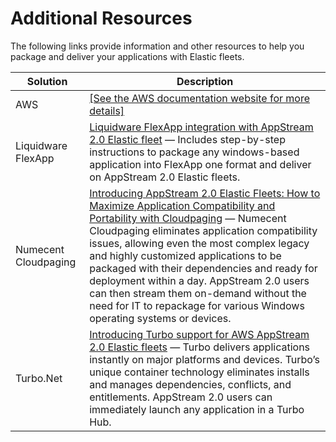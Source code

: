 # Additional Resources<a name="additional-resources-app-blocks"></a>

The following links provide information and other resources to help you package and deliver your applications with Elastic fleets\.


| Solution | Description | 
| --- | --- | 
| AWS |  [\[See the AWS documentation website for more details\]](http://docs.aws.amazon.com/appstream2/latest/developerguide/additional-resources-app-blocks.html)  | 
| Liquidware FlexApp | [Liquidware FlexApp integration with AppStream 2\.0 Elastic fleet](https://liquidwarelabs.zendesk.com/hc/en-us/articles/4415032819725-FlexApp-One-integration-into-AppStream-2-0-Elastic-Fleet) — Includes step\-by\-step instructions to package any windows\-based application into FlexApp one format and deliver on AppStream 2\.0 Elastic fleets\. | 
| Numecent Cloudpaging |  [Introducing AppStream 2\.0 Elastic Fleets: How to Maximize Application Compatibility and Portability with Cloudpaging](https://www.numecent.com/2021/11/19/maximize-application-compatibility-and-portability-for-appstream-elastic-fleets-with-cloudpaging/) — Numecent Cloudpaging eliminates application compatibility issues, allowing even the most complex legacy and highly customized applications to be packaged with their dependencies and ready for deployment within a day\. AppStream 2\.0 users can then stream them on\-demand without the need for IT to repackage for various Windows operating systems or devices\.  | 
| Turbo\.Net |  [Introducing Turbo support for AWS AppStream 2\.0 Elastic fleets](https://blog.turbo.net/introducing-turbo-support-for-aws-appstream-2.0-elastic-fleets) — Turbo delivers applications instantly on major platforms and devices\. Turbo’s unique container technology eliminates installs and manages dependencies, conflicts, and entitlements\. AppStream 2\.0 users can immediately launch any application in a Turbo Hub\.  | 